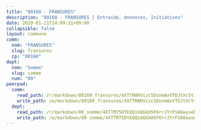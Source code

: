 ```yaml
---
title: "80160 - FRANSURES"
description: "80160 - FRANSURES | Entraide, Annonces, Initiatives"
date: 2020-01-11T14:09:21+09:00
collapsible: false
layout: commune
comm:
  nom: "FRANSURES"
  slug: fransures
  cp: "80160"
dept:
  nom: "Somme"
  slug: somme
  num: "80"
peerpad:
  comm:
    read_path: /r/markdown/80160_fransures/4XTTMARVizcSDsnmAxVTDJtXr5t1s7T2emAa2MWbh68E4LQVn
    write_path: /w/markdown/80160_fransures/4XTTMARVizcSDsnmAxVTDJtXr5t1s7T2emAa2MWbh68E4LQVn-K3TgUXQmBuAMgjJLYiyXacGYfE8ZCwWkvp7goGCQrH9FTzTJ8XZDP4TdR1zXF3ZiTjRXffTf8CNnQyBfG4XEYh5cDZs3UJM4Ng4qqt5edcdEGDx4CjfFTmjCbJmm2MMDbvSvZpoJ
  dept:
    read_path: /r/markdown/80_somme/4XTTM75DYEQQimQGkH5F6rrJYrFSA6wyuekdgioEx7v45YjSw
    write_path: /w/markdown/80_somme/4XTTM75DYEQQimQGkH5F6rrJYrFSA6wyuekdgioEx7v45YjSw-K3TgTuB1DbUNHuFo9Fhh6JTUriPx8E5izGkmw9RSNTjUtMFPoZhqqp87szE8th3EytWSHGdhUuQUPjam8aJZh1SdH8pL3ibgUbMdNhU17kjAmSa49LMB2GjXvVwDVurE8mgce3XM
---
```


